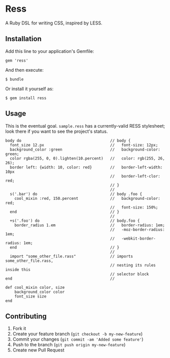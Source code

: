 # Ress

A Ruby DSL for writing CSS, inspired by LESS.

## Installation

Add this line to your application's Gemfile:

    gem 'ress'

And then execute:

    $ bundle

Or install it yourself as:

    $ gem install ress

## Usage

This is the eventual goal. `sample.ress` has a currently-valid RESS stylesheet;
look there if you want to see the project's status.

    body do                                       // body {
      font_size 12.px                             //   font-size: 12px;
      background_color :green                     //   background-color: green;
      color rgba(255, 0, 0).lighten(10.percent)   //   color: rgb(255, 26, 26);
      border left: {width: 10, color: red}        //   border-left-width: 10px
                                                  //   border-left-clor: red;
                                                  // }
                                                  //
      s('.bar') do                                // body .foo {
        cool_mixin :red, 150.percent              //   background-color: red;
                                                  //   font-size: 150%;
      end                                         // }
                                                  //
      +s('.foo') do                               // body.foo {
        border_radius 1.em                        //   border-radius: 1em;
                                                  //   -moz-border-radius: 1em;
                                                  //   -webkit-border-radius: 1em;
      end                                         // }
                                                  //
      import "some_other_file.rass"               // imports some_other_file.rass,
                                                  // nesting its rules inside this
                                                  // selector block
    end                                           //

    def cool_mixin color, size
        background_color color
        font_size size
    end

## Contributing

1. Fork it
2. Create your feature branch (`git checkout -b my-new-feature`)
3. Commit your changes (`git commit -am 'Added some feature'`)
4. Push to the branch (`git push origin my-new-feature`)
5. Create new Pull Request

